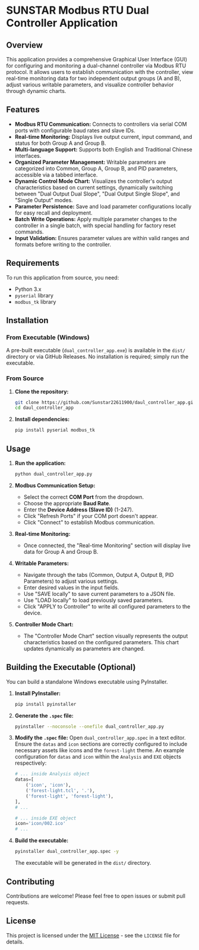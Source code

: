 # SUNSTAR Modbus RTU Dual Controller Application

## Overview

This application provides a comprehensive Graphical User Interface (GUI) for configuring and monitoring a dual-channel controller via Modbus RTU protocol. It allows users to establish communication with the controller, view real-time monitoring data for two independent output groups (A and B), adjust various writable parameters, and visualize controller behavior through dynamic charts.

## Features

*   **Modbus RTU Communication:** Connects to controllers via serial COM ports with configurable baud rates and slave IDs.
*   **Real-time Monitoring:** Displays live output current, input command, and status for both Group A and Group B.
*   **Multi-language Support:** Supports both English and Traditional Chinese interfaces.
*   **Organized Parameter Management:** Writable parameters are categorized into Common, Group A, Group B, and PID parameters, accessible via a tabbed interface.
*   **Dynamic Control Mode Chart:** Visualizes the controller's output characteristics based on current settings, dynamically switching between "Dual Output Dual Slope", "Dual Output Single Slope", and "Single Output" modes.
*   **Parameter Persistence:** Save and load parameter configurations locally for easy recall and deployment.
*   **Batch Write Operations:** Apply multiple parameter changes to the controller in a single batch, with special handling for factory reset commands.
*   **Input Validation:** Ensures parameter values are within valid ranges and formats before writing to the controller.

## Requirements

To run this application from source, you need:

*   Python 3.x
*   `pyserial` library
*   `modbus_tk` library

## Installation

### From Executable (Windows)

A pre-built executable (`dual_controller_app.exe`) is available in the `dist/` directory or via GitHub Releases. No installation is required; simply run the executable.

### From Source

1.  **Clone the repository:**
    ```bash
    git clone https://github.com/Sunstar22611900/daul_controller_app.git
    cd daul_controller_app
    ```

2.  **Install dependencies:**
    ```bash
    pip install pyserial modbus_tk
    ```

## Usage

1.  **Run the application:**
    ```bash
    python dual_controller_app.py
    ```

2.  **Modbus Communication Setup:**
    *   Select the correct **COM Port** from the dropdown.
    *   Choose the appropriate **Baud Rate**.
    *   Enter the **Device Address (Slave ID)** (1-247).
    *   Click "Refresh Ports" if your COM port doesn't appear.
    *   Click "Connect" to establish Modbus communication.

3.  **Real-time Monitoring:**
    *   Once connected, the "Real-time Monitoring" section will display live data for Group A and Group B.

4.  **Writable Parameters:**
    *   Navigate through the tabs (Common, Output A, Output B, PID Parameters) to adjust various settings.
    *   Enter desired values in the input fields.
    *   Use "SAVE locally" to save current parameters to a JSON file.
    *   Use "LOAD locally" to load previously saved parameters.
    *   Click "APPLY to Controller" to write all configured parameters to the device.

5.  **Controller Mode Chart:**
    *   The "Controller Mode Chart" section visually represents the output characteristics based on the configured parameters. This chart updates dynamically as parameters are changed.

## Building the Executable (Optional)

You can build a standalone Windows executable using PyInstaller.

1.  **Install PyInstaller:**
    ```bash
    pip install pyinstaller
    ```

2.  **Generate the `.spec` file:**
    ```bash
    pyinstaller --noconsole --onefile dual_controller_app.py
    ```

3.  **Modify the `.spec` file:**
    Open `dual_controller_app.spec` in a text editor. Ensure the `datas` and `icon` sections are correctly configured to include necessary assets like icons and the `forest-light` theme. An example configuration for `datas` and `icon` within the `Analysis` and `EXE` objects respectively:

    ```python
    # ... inside Analysis object
    datas=[
        ('icon', 'icon'),
        ('forest-light.tcl', '.'),
        ('forest-light', 'forest-light'),
    ],
    # ...

    # ... inside EXE object
    icon='icon/002.ico'
    # ...
    ```

4.  **Build the executable:**
    ```bash
    pyinstaller dual_controller_app.spec -y
    ```
    The executable will be generated in the `dist/` directory.

## Contributing

Contributions are welcome! Please feel free to open issues or submit pull requests.

## License

This project is licensed under the [MIT License](LICENSE) - see the `LICENSE` file for details.
